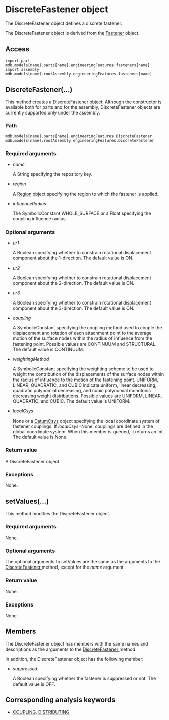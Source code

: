 # DiscreteFastener object

The DiscreteFastener object defines a discrete fastener.

The DiscreteFastener object is derived from the [Fastener](https://help.3ds.com/2022/english/DSSIMULIA_Established/SIMACAEKERRefMap/simaker-c-fastenerpyc.htm?ContextScope=all) object.

## Access

```
import part
mdb.models[name].parts[name].engineeringFeatures.fasteners[name]
import assembly
mdb.models[name].rootAssembly.engineeringFeatures.fasteners[name]
```

## DiscreteFastener(...)



This method creates a DiscreteFastener object. Although the constructor is available both for parts and for the assembly, DiscreteFastener objects are currently supported only under the assembly.



### Path

```
mdb.models[name].parts[name].engineeringFeatures.DiscreteFastener
mdb.models[name].rootAssembly.engineeringFeatures.DiscreteFastener
```

### Required arguments

- *name*

  A String specifying the repository key.

- *region*

  A [Region](https://help.3ds.com/2022/english/DSSIMULIA_Established/SIMACAEKERRefMap/simaker-c-regionpyc.htm?ContextScope=all) object specifying the region to which the fastener is applied.

- *influenceRadius*

  The SymbolicConstant WHOLE_SURFACE or a Float specifying the coupling influence radius.

### Optional arguments

- *ur1*

  A Boolean specifying whether to constrain rotational displacement component about the 1-direction. The default value is ON.

- *ur2*

  A Boolean specifying whether to constrain rotational displacement component about the 2-direction. The default value is ON.

- *ur3*

  A Boolean specifying whether to constrain rotational displacement component about the 3-direction. The default value is ON.

- *coupling*

  A SymbolicConstant specifying the coupling method used to couple the displacement and rotation of each attachment point to the average motion of the surface nodes within the radius of influence from the fastening point. Possible values are CONTINUUM and STRUCTURAL. The default value is CONTINUUM.

- *weightingMethod*

  A SymbolicConstant specifying the weighting scheme to be used to weight the contribution of the displacements of the surface nodes within the radius of influence to the motion of the fastening point. UNIFORM, LINEAR, QUADRATIC, and CUBIC indicate uniform, linear decreasing, quadratic polynomial decreasing, and cubic polynomial monotonic decreasing weight distributions. Possible values are UNIFORM, LINEAR, QUADRATIC, and CUBIC. The default value is UNIFORM.

- *localCsys*

  None or a [DatumCsys](https://help.3ds.com/2022/english/DSSIMULIA_Established/SIMACAEKERRefMap/simaker-c-datumcsyspyc.htm?ContextScope=all) object specifying the local coordinate system of fastener couplings. If *localCsys*=None, couplings are defined in the global coordinate system. When this member is queried, it returns an Int. The default value is None.

### Return value

A DiscreteFastener object.

### Exceptions

None.



## setValues(...)



This method modifies the DiscreteFastener object.



### Required arguments

None.

### Optional arguments

The optional arguments to setValues are the same as the arguments to the [DiscreteFastener ](https://help.3ds.com/2022/english/DSSIMULIA_Established/SIMACAEKERRefMap/simaker-c-discretefastenerpyc.htm?ContextScope=all#simaker-discretefastenerdiscretefastenerpyc)method, except for the *name* argument.

### Return value

None.

### Exceptions

None.



## Members

The DiscreteFastener object has members with the same names and descriptions as the arguments to the [DiscreteFastener ](https://help.3ds.com/2022/english/DSSIMULIA_Established/SIMACAEKERRefMap/simaker-c-discretefastenerpyc.htm?ContextScope=all#simaker-discretefastenerdiscretefastenerpyc)method.

In addition, the DiscreteFastener object has the following member:

- *suppressed*

  A Boolean specifying whether the fastener is suppressed or not. The default value is OFF.



## Corresponding analysis keywords

- [COUPLING](https://help.3ds.com/2022/english/DSSIMULIA_Established/SIMACAEKEYRefMap/simakey-r-coupling.htm?ContextScope=all#simakey-r-coupling), [DISTRIBUTING](https://help.3ds.com/2022/english/DSSIMULIA_Established/SIMACAEKEYRefMap/simakey-r-distributing.htm?ContextScope=all#simakey-r-distributing)